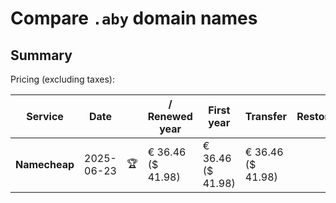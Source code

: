 # Compare `.aby` domain names

## Summary

Pricing (excluding taxes):

| Service | Date |  | / Renewed year | First year | Transfer | Restoration |
|--|--|--|--|--|--|--|
| **Namecheap** | 2025-06-23 | 🏆 | € 36.46<br>($ 41.98) | € 36.46<br>($ 41.98) | € 36.46<br>($ 41.98) |  |
